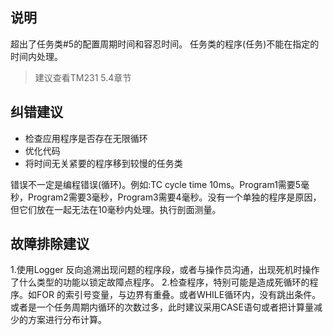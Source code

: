 ## 说明
超出了任务类#5的配置周期时间和容忍时间。
任务类的程序(任务)不能在指定的时间内处理。
> 建议查看TM231 5.4章节

## 纠错建议
- 检查应用程序是否存在无限循环
- 优化代码
- 将时间无关紧要的程序移到较慢的任务类

错误不一定是编程错误(循环)。例如:TC cycle time 10ms。Program1需要5毫秒，Program2需要3毫秒，Program3需要4毫秒。没有一个单独的程序是原因，但它们放在一起无法在10毫秒内处理。执行剖面测量。

## 故障排除建议
1.使用Logger 反向追溯出现问题的程序段，或者与操作员沟通，出现死机时操作了什么类型的功能以锁定故障点程序。
2.检查程序，特别可能是造成死循环的程序。如FOR 的索引号变量，与边界有重叠。或者WHILE循环内，没有跳出条件。或者是一个任务周期内循环的次数过多，此时建议采用CASE语句或者把计算量减少的方案进行分布计算。